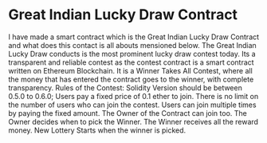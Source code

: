 # Great Indian Lucky Draw Contract
I have made a smart contract which is the Great Indian Lucky Draw Contract and what does this contact is all abouts mensioned below.
The Great Indian Lucky Draw conducts is the most prominent lucky draw contest today. Its a transparent and reliable contest as the contest contract is a smart contract written on Ethereum Blockchain. It is a Winner Takes All Contest, where all the money that has entered the contract goes to the winner, with complete transparency.
Rules of the Contest:
Solidity Version should be between 0.5.0 to 0.6.0;
Users pay a fixed price of 0.1 ether to join.
There is no limit on the number of users who can join the contest.
Users can join multiple times by paying the fixed amount.
The Owner of the Contract can join too.
The Owner decides when to pick the Winner.
The Winner receives all the reward money.
New Lottery Starts when the winner is picked.

